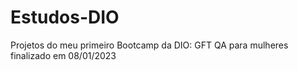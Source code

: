 # Estudos-DIO
Projetos do meu primeiro Bootcamp da DIO:  GFT QA para mulheres finalizado em 08/01/2023
